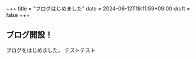 +++
title =  "ブログはじめました"
date = 2024-06-12T19:11:59+09:00
draft = false
+++

## ブログ開設！

ブログをはじめました。
テストテスト
